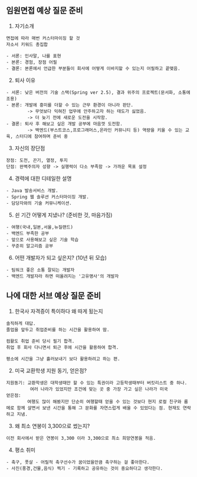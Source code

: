 임원면접 예상 질문 준비
---
1. 자기소개
>
    면접에 따라 매번 커스터마이징 할 것
    자소서 키워드 총집합

    - 서론: 인사말, 나를 표현
    - 본론: 경험, 장점 어필
    - 결론: 본론에서 언급한 부분들이 회사에 어떻게 이바지할 수 있는지 어필하고 끝맺음.

2. 퇴사 이유
>
    - 서론: 낮은 버전의 기술 스택(Spring ver 2.5), 결과 위주의 프로젝트(문서화, 소통에 조용)
    - 본론: 개발에 흥미를 더할 수 있는 근무 환경이 아니라 판단.
            -> 무엇보다 익혀진 업무에 안주하고자 하는 태도가 싫었음.
            -> 더 늦기 전에 새로운 도전을 시작함.
    - 결론: 퇴사 후 해보고 싶은 개발 공부에 마음껏 도전함.
            -> 백엔드(부스트코스,프로그래머스,온라인 커뮤니티 등) 역량을 키울 수 있는 교육, 스터디에 참여하며 준비 중
   
3. 자신의 장단점
>   
    장점: 도전, 끈기, 열정, 투지
    단점: 완벽주의자 성향 -> 실행력이 다소 부족함 -> 가까운 목표 설정

4. 경력에 대한 디테일한 설명
>
    - Java 발송서비스 개발.
    - Spring 웹 솔루션 커스터마이징 개발.
    - 담당자와의 기술 커뮤니케이션.


5. 쉰 기간 어떻게 지냈나? (준비한 것, 마음가짐)
>
    - 여행(국내,일본,서울,뉴질랜드)
    - 백엔드 부족한 공부
    - 앞으로 사용해보고 싶은 기술 학습
    - 꾸준히 알고리즘 공부

6. 어떤 개발자가 되고 싶은지? (10년 뒤 모습)
>
    - 팀워크 좋은 소통 잘되는 개발자
    - 백엔드 개발자라 하면 떠올려지는 '고유명사'의 개발자


나에 대한 서브 예상 질문 준비
---

1. 한국사 자격증이 특이하다 왜 따게 됬는지
>
    솔직하게 대답.
    졸업을 앞두고 취업준비를 하는 시간을 활용하여 땀.

    컴활도 취업 준비 당시 필기 합격.
    취업 후 회사 다니면서 퇴근 후에 시간을 활용하여 합격.

    평소에 시간을 그냥 흘러보내기 보다 활용하려고 하는 편.

2. 미국 교환학생 지원 동기, 얻은점?
>
    지원동기: 교환학생은 대학생때만 할 수 있는 특권이라 고등학생때부터 버킷리스트 중 하나.
             여러 나라가 있었지만 조건에 맞는 곳 중 가장 가고 싶은 나라가 미국
    얻은점: 
            여행도 많이 해봤지만 단순히 여행할때 얻을 수 있는 것보다 현지 로컬 친구와 룸메로 함께 살면서 보낸 시간을 통해 그 문화를 자연스럽게 배울 수 있었다는 점. 현재도 연락하고 지냄.

3. 왜 최소 연봉이 3,300으로 썼는지? 
>
    이전 회사에서 받은 연봉이 3,300 이라 3,300으로 최소 희망연봉을 적음.

4. 평소 취미

>
    - 축구, 풋살 - 어릴적 축구선수가 꿈이었을만큼 축구하는 걸 좋아한다.
    - 사진(풍경,건물,음식) 찍기 - 기록하고 공유하는 것이 중요하다고 생각한다.